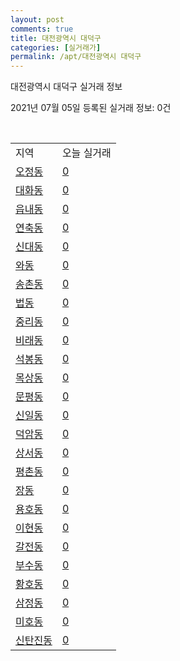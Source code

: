 ```yaml
---
layout: post
comments: true
title: 대전광역시 대덕구
categories: [실거래가]
permalink: /apt/대전광역시 대덕구
---
```


대전광역시 대덕구 실거래 정보

2021년 07월 05일 등록된 실거래 정보: 0건

<script type="text/javascript">
  google.charts.load('current', {'packages':['corechart']});
  google.charts.setOnLoadCallback(drawChart);

  function drawChart() {
    var data = google.visualization.arrayToDataTable([['거래일', '매매', '전월세', '전매'], ['20-07', 202, 128, 41], ['20-08', 198, 198, 38], ['20-09', 172, 206, 27], ['20-10', 251, 225, 54], ['20-11', 244, 222, 80], ['20-12', 259, 132, 61], ['21-01', 202, 152, 29], ['21-02', 205, 107, 18], ['21-03', 281, 110, 19], ['21-04', 230, 95, 18], ['21-05', 234, 108, 17], ['21-06', 128, 52, 10], ['21-07', 0, 6, 0]]);

    var options = {
      title: '최근 유형별 거래량 추이',
      legend: { position: 'bottom' }
    };

    var chart = new google.visualization.LineChart(document.getElementById('columnchart_material'));
    chart.draw(data, (options));
  }
</script>

<div id="columnchart_material" style="width: 95%; margin-left: -35px"></div>
<br>
<table class="sortable">
  <tr>
    <td>지역</td>
    <td>오늘 실거래</td>
  </tr>

  
  <tr class="item">
    <td><a href="대전광역시 대덕구 오정동">오정동</a></td>
    <td><a href="대전광역시 대덕구 오정동">0</a></td>
  </tr>
    

  <tr class="item">
    <td><a href="대전광역시 대덕구 대화동">대화동</a></td>
    <td><a href="대전광역시 대덕구 대화동">0</a></td>
  </tr>
    

  <tr class="item">
    <td><a href="대전광역시 대덕구 읍내동">읍내동</a></td>
    <td><a href="대전광역시 대덕구 읍내동">0</a></td>
  </tr>
    

  <tr class="item">
    <td><a href="대전광역시 대덕구 연축동">연축동</a></td>
    <td><a href="대전광역시 대덕구 연축동">0</a></td>
  </tr>
    

  <tr class="item">
    <td><a href="대전광역시 대덕구 신대동">신대동</a></td>
    <td><a href="대전광역시 대덕구 신대동">0</a></td>
  </tr>
    

  <tr class="item">
    <td><a href="대전광역시 대덕구 와동">와동</a></td>
    <td><a href="대전광역시 대덕구 와동">0</a></td>
  </tr>
    

  <tr class="item">
    <td><a href="대전광역시 대덕구 송촌동">송촌동</a></td>
    <td><a href="대전광역시 대덕구 송촌동">0</a></td>
  </tr>
    

  <tr class="item">
    <td><a href="대전광역시 대덕구 법동">법동</a></td>
    <td><a href="대전광역시 대덕구 법동">0</a></td>
  </tr>
    

  <tr class="item">
    <td><a href="대전광역시 대덕구 중리동">중리동</a></td>
    <td><a href="대전광역시 대덕구 중리동">0</a></td>
  </tr>
    

  <tr class="item">
    <td><a href="대전광역시 대덕구 비래동">비래동</a></td>
    <td><a href="대전광역시 대덕구 비래동">0</a></td>
  </tr>
    

  <tr class="item">
    <td><a href="대전광역시 대덕구 석봉동">석봉동</a></td>
    <td><a href="대전광역시 대덕구 석봉동">0</a></td>
  </tr>
    

  <tr class="item">
    <td><a href="대전광역시 대덕구 목상동">목상동</a></td>
    <td><a href="대전광역시 대덕구 목상동">0</a></td>
  </tr>
    

  <tr class="item">
    <td><a href="대전광역시 대덕구 문평동">문평동</a></td>
    <td><a href="대전광역시 대덕구 문평동">0</a></td>
  </tr>
    

  <tr class="item">
    <td><a href="대전광역시 대덕구 신일동">신일동</a></td>
    <td><a href="대전광역시 대덕구 신일동">0</a></td>
  </tr>
    

  <tr class="item">
    <td><a href="대전광역시 대덕구 덕암동">덕암동</a></td>
    <td><a href="대전광역시 대덕구 덕암동">0</a></td>
  </tr>
    

  <tr class="item">
    <td><a href="대전광역시 대덕구 상서동">상서동</a></td>
    <td><a href="대전광역시 대덕구 상서동">0</a></td>
  </tr>
    

  <tr class="item">
    <td><a href="대전광역시 대덕구 평촌동">평촌동</a></td>
    <td><a href="대전광역시 대덕구 평촌동">0</a></td>
  </tr>
    

  <tr class="item">
    <td><a href="대전광역시 대덕구 장동">장동</a></td>
    <td><a href="대전광역시 대덕구 장동">0</a></td>
  </tr>
    

  <tr class="item">
    <td><a href="대전광역시 대덕구 용호동">용호동</a></td>
    <td><a href="대전광역시 대덕구 용호동">0</a></td>
  </tr>
    

  <tr class="item">
    <td><a href="대전광역시 대덕구 이현동">이현동</a></td>
    <td><a href="대전광역시 대덕구 이현동">0</a></td>
  </tr>
    

  <tr class="item">
    <td><a href="대전광역시 대덕구 갈전동">갈전동</a></td>
    <td><a href="대전광역시 대덕구 갈전동">0</a></td>
  </tr>
    

  <tr class="item">
    <td><a href="대전광역시 대덕구 부수동">부수동</a></td>
    <td><a href="대전광역시 대덕구 부수동">0</a></td>
  </tr>
    

  <tr class="item">
    <td><a href="대전광역시 대덕구 황호동">황호동</a></td>
    <td><a href="대전광역시 대덕구 황호동">0</a></td>
  </tr>
    

  <tr class="item">
    <td><a href="대전광역시 대덕구 삼정동">삼정동</a></td>
    <td><a href="대전광역시 대덕구 삼정동">0</a></td>
  </tr>
    

  <tr class="item">
    <td><a href="대전광역시 대덕구 미호동">미호동</a></td>
    <td><a href="대전광역시 대덕구 미호동">0</a></td>
  </tr>
    

  <tr class="item">
    <td><a href="대전광역시 대덕구 신탄진동">신탄진동</a></td>
    <td><a href="대전광역시 대덕구 신탄진동">0</a></td>
  </tr>
    


</table>


    